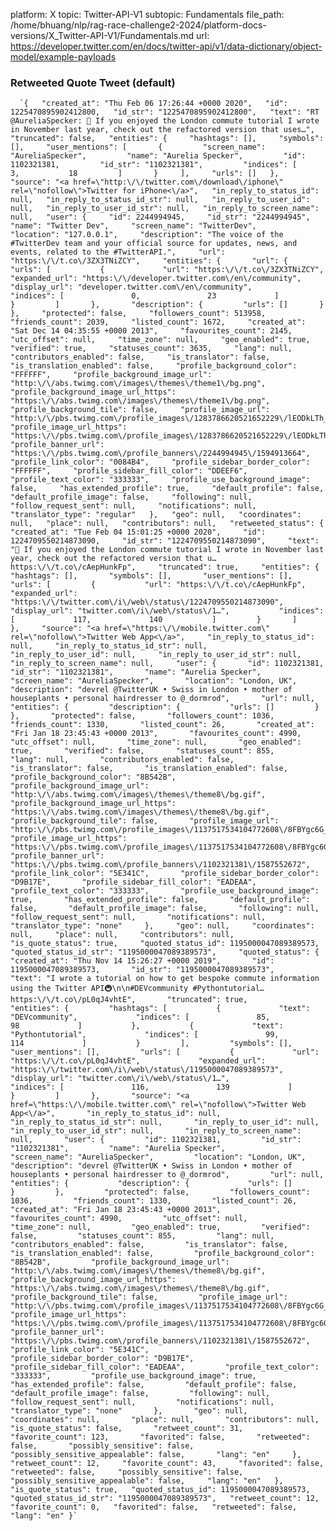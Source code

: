 platform: X
topic: Twitter-API-V1
subtopic: Fundamentals
file_path: /home/bhuang/nlp/rag-race-challenge2-2024/platform-docs-versions/X_Twitter-API-V1/Fundamentals.md
url: https://developer.twitter.com/en/docs/twitter-api/v1/data-dictionary/object-model/example-payloads


### Retweeted Quote Tweet (default)

      `{   "created_at": "Thu Feb 06 17:26:44 +0000 2020",   "id": 1225470895902412800,   "id_str": "1225470895902412800",   "text": "RT @AureliaSpecker: 📣 If you enjoyed the London commute tutorial I wrote in November last year, check out the refactored version that uses…",   "truncated": false,   "entities": {     "hashtags": [],     "symbols": [],     "user_mentions": [       {         "screen_name": "AureliaSpecker",         "name": "Aurelia Specker",         "id": 1102321381,         "id_str": "1102321381",         "indices": [           3,           18         ]       }     ],     "urls": []   },   "source": "<a href=\"http:\/\/twitter.com\/download\/iphone\" rel=\"nofollow\">Twitter for iPhone<\/a>",   "in_reply_to_status_id": null,   "in_reply_to_status_id_str": null,   "in_reply_to_user_id": null,   "in_reply_to_user_id_str": null,   "in_reply_to_screen_name": null,   "user": {     "id": 2244994945,     "id_str": "2244994945",     "name": "Twitter Dev",     "screen_name": "TwitterDev",     "location": "127.0.0.1",     "description": "The voice of the #TwitterDev team and your official source for updates, news, and events, related to the #TwitterAPI.",     "url": "https:\/\/t.co\/3ZX3TNiZCY",     "entities": {       "url": {         "urls": [           {             "url": "https:\/\/t.co\/3ZX3TNiZCY",             "expanded_url": "https:\/\/developer.twitter.com\/en\/community",             "display_url": "developer.twitter.com\/en\/community",             "indices": [               0,               23             ]           }         ]       },       "description": {         "urls": []       }     },     "protected": false,     "followers_count": 513958,     "friends_count": 2039,     "listed_count": 1672,     "created_at": "Sat Dec 14 04:35:55 +0000 2013",     "favourites_count": 2145,     "utc_offset": null,     "time_zone": null,     "geo_enabled": true,     "verified": true,     "statuses_count": 3635,     "lang": null,     "contributors_enabled": false,     "is_translator": false,     "is_translation_enabled": false,     "profile_background_color": "FFFFFF",     "profile_background_image_url": "http:\/\/abs.twimg.com\/images\/themes\/theme1\/bg.png",     "profile_background_image_url_https": "https:\/\/abs.twimg.com\/images\/themes\/theme1\/bg.png",     "profile_background_tile": false,     "profile_image_url": "http:\/\/pbs.twimg.com\/profile_images\/1283786620521652229\/lEODkLTh_normal.jpg",     "profile_image_url_https": "https:\/\/pbs.twimg.com\/profile_images\/1283786620521652229\/lEODkLTh_normal.jpg",     "profile_banner_url": "https:\/\/pbs.twimg.com\/profile_banners\/2244994945\/1594913664",     "profile_link_color": "0084B4",     "profile_sidebar_border_color": "FFFFFF",     "profile_sidebar_fill_color": "DDEEF6",     "profile_text_color": "333333",     "profile_use_background_image": false,     "has_extended_profile": true,     "default_profile": false,     "default_profile_image": false,     "following": null,     "follow_request_sent": null,     "notifications": null,     "translator_type": "regular"   },   "geo": null,   "coordinates": null,   "place": null,   "contributors": null,   "retweeted_status": {     "created_at": "Tue Feb 04 15:01:25 +0000 2020",     "id": 1224709550214873090,     "id_str": "1224709550214873090",     "text": "📣 If you enjoyed the London commute tutorial I wrote in November last year, check out the refactored version that u… https:\/\/t.co\/cAepHunkFp",     "truncated": true,     "entities": {       "hashtags": [],       "symbols": [],       "user_mentions": [],       "urls": [         {           "url": "https:\/\/t.co\/cAepHunkFp",           "expanded_url": "https:\/\/twitter.com\/i\/web\/status\/1224709550214873090",           "display_url": "twitter.com\/i\/web\/status\/1…",           "indices": [             117,             140           ]         }       ]     },     "source": "<a href=\"https:\/\/mobile.twitter.com\" rel=\"nofollow\">Twitter Web App<\/a>",     "in_reply_to_status_id": null,     "in_reply_to_status_id_str": null,     "in_reply_to_user_id": null,     "in_reply_to_user_id_str": null,     "in_reply_to_screen_name": null,     "user": {       "id": 1102321381,       "id_str": "1102321381",       "name": "Aurelia Specker",       "screen_name": "AureliaSpecker",       "location": "London, UK",       "description": "devrel @TwitterUK • Swiss in London • mother of houseplants • personal hairdresser to @_dormrod",       "url": null,       "entities": {         "description": {           "urls": []         }       },       "protected": false,       "followers_count": 1036,       "friends_count": 1330,       "listed_count": 26,       "created_at": "Fri Jan 18 23:45:43 +0000 2013",       "favourites_count": 4990,       "utc_offset": null,       "time_zone": null,       "geo_enabled": true,       "verified": false,       "statuses_count": 855,       "lang": null,       "contributors_enabled": false,       "is_translator": false,       "is_translation_enabled": false,       "profile_background_color": "8B542B",       "profile_background_image_url": "http:\/\/abs.twimg.com\/images\/themes\/theme8\/bg.gif",       "profile_background_image_url_https": "https:\/\/abs.twimg.com\/images\/themes\/theme8\/bg.gif",       "profile_background_tile": false,       "profile_image_url": "http:\/\/pbs.twimg.com\/profile_images\/1137517534104772608\/8FBYgc6G_normal.jpg",       "profile_image_url_https": "https:\/\/pbs.twimg.com\/profile_images\/1137517534104772608\/8FBYgc6G_normal.jpg",       "profile_banner_url": "https:\/\/pbs.twimg.com\/profile_banners\/1102321381\/1587552672",       "profile_link_color": "5E341C",       "profile_sidebar_border_color": "D9B17E",       "profile_sidebar_fill_color": "EADEAA",       "profile_text_color": "333333",       "profile_use_background_image": true,       "has_extended_profile": false,       "default_profile": false,       "default_profile_image": false,       "following": null,       "follow_request_sent": null,       "notifications": null,       "translator_type": "none"     },     "geo": null,     "coordinates": null,     "place": null,     "contributors": null,     "is_quote_status": true,     "quoted_status_id": 1195000047089389573,     "quoted_status_id_str": "1195000047089389573",     "quoted_status": {       "created_at": "Thu Nov 14 15:26:27 +0000 2019",       "id": 1195000047089389573,       "id_str": "1195000047089389573",       "text": "I wrote a tutorial on how to get bespoke commute information using the Twitter API🚇\n\n#DEVcommunity #Pythontutorial… https:\/\/t.co\/pL0qJ4vhtE",       "truncated": true,       "entities": {         "hashtags": [           {             "text": "DEVcommunity",             "indices": [               85,               98             ]           },           {             "text": "Pythontutorial",             "indices": [               99,               114             ]           }         ],         "symbols": [],         "user_mentions": [],         "urls": [           {             "url": "https:\/\/t.co\/pL0qJ4vhtE",             "expanded_url": "https:\/\/twitter.com\/i\/web\/status\/1195000047089389573",             "display_url": "twitter.com\/i\/web\/status\/1…",             "indices": [               116,               139             ]           }         ]       },       "source": "<a href=\"https:\/\/mobile.twitter.com\" rel=\"nofollow\">Twitter Web App<\/a>",       "in_reply_to_status_id": null,       "in_reply_to_status_id_str": null,       "in_reply_to_user_id": null,       "in_reply_to_user_id_str": null,       "in_reply_to_screen_name": null,       "user": {         "id": 1102321381,         "id_str": "1102321381",         "name": "Aurelia Specker",         "screen_name": "AureliaSpecker",         "location": "London, UK",         "description": "devrel @TwitterUK • Swiss in London • mother of houseplants • personal hairdresser to @_dormrod",         "url": null,         "entities": {           "description": {             "urls": []           }         },         "protected": false,         "followers_count": 1036,         "friends_count": 1330,         "listed_count": 26,         "created_at": "Fri Jan 18 23:45:43 +0000 2013",         "favourites_count": 4990,         "utc_offset": null,         "time_zone": null,         "geo_enabled": true,         "verified": false,         "statuses_count": 855,         "lang": null,         "contributors_enabled": false,         "is_translator": false,         "is_translation_enabled": false,         "profile_background_color": "8B542B",         "profile_background_image_url": "http:\/\/abs.twimg.com\/images\/themes\/theme8\/bg.gif",         "profile_background_image_url_https": "https:\/\/abs.twimg.com\/images\/themes\/theme8\/bg.gif",         "profile_background_tile": false,         "profile_image_url": "http:\/\/pbs.twimg.com\/profile_images\/1137517534104772608\/8FBYgc6G_normal.jpg",         "profile_image_url_https": "https:\/\/pbs.twimg.com\/profile_images\/1137517534104772608\/8FBYgc6G_normal.jpg",         "profile_banner_url": "https:\/\/pbs.twimg.com\/profile_banners\/1102321381\/1587552672",         "profile_link_color": "5E341C",         "profile_sidebar_border_color": "D9B17E",         "profile_sidebar_fill_color": "EADEAA",         "profile_text_color": "333333",         "profile_use_background_image": true,         "has_extended_profile": false,         "default_profile": false,         "default_profile_image": false,         "following": null,         "follow_request_sent": null,         "notifications": null,         "translator_type": "none"       },       "geo": null,       "coordinates": null,       "place": null,       "contributors": null,       "is_quote_status": false,       "retweet_count": 31,       "favorite_count": 123,       "favorited": false,       "retweeted": false,       "possibly_sensitive": false,       "possibly_sensitive_appealable": false,       "lang": "en"     },     "retweet_count": 12,     "favorite_count": 43,     "favorited": false,     "retweeted": false,     "possibly_sensitive": false,     "possibly_sensitive_appealable": false,     "lang": "en"   },   "is_quote_status": true,   "quoted_status_id": 1195000047089389573,   "quoted_status_id_str": "1195000047089389573",   "retweet_count": 12,   "favorite_count": 0,   "favorited": false,   "retweeted": false,   "lang": "en" }`